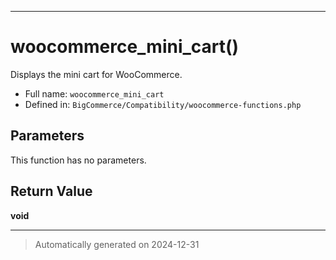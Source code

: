 ***

# woocommerce_mini_cart()

Displays the mini cart for WooCommerce.




* Full name: `woocommerce_mini_cart`
* Defined in: `BigCommerce/Compatibility/woocommerce-functions.php`

## Parameters

This function has no parameters.

## Return Value

**void**



***
> Automatically generated on 2024-12-31
